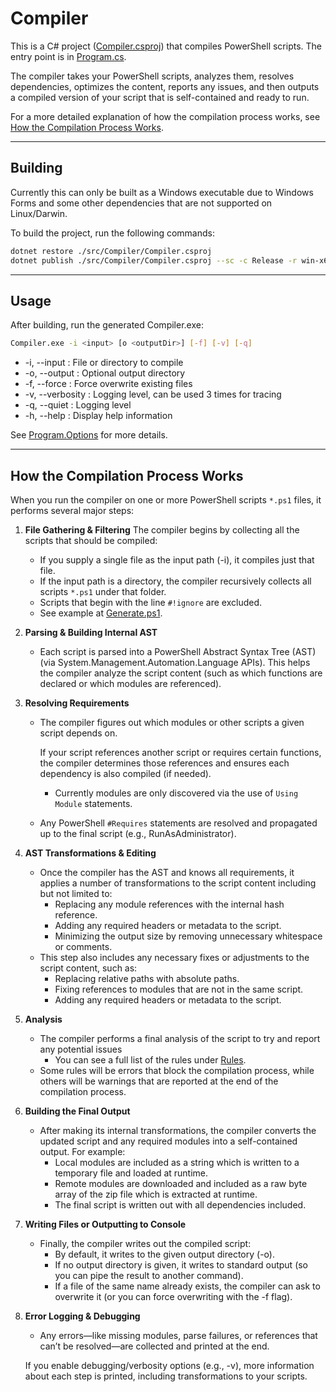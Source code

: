 # Compiler

This is a C# project ([Compiler.csproj](Compiler.csproj)) that compiles PowerShell scripts. The entry point is in [Program.cs](Program.cs).

The compiler takes your PowerShell scripts, analyzes them, resolves dependencies, optimizes the content, reports any issues,
and then outputs a compiled version of your script that is self-contained and ready to run.

For a more detailed explanation of how the compilation process works, see [How the Compilation Process Works](#how-the-compilation-process-works).

______________________________________________________________________

## Building

Currently this can only be built as a Windows executable due to Windows Forms and some other dependencies that are not supported on Linux/Darwin.

To build the project, run the following commands:

```sh
dotnet restore ./src/Compiler/Compiler.csproj
dotnet publish ./src/Compiler/Compiler.csproj --sc -c Release -r win-x64
```

______________________________________________________________________

## Usage

After building, run the generated Compiler.exe:

```sh
Compiler.exe -i <input> [o <outputDir>] [-f] [-v] [-q]
```

- -i, --input  : File or directory to compile
- -o, --output : Optional output directory
- -f, --force  : Force overwrite existing files
- -v, --verbosity : Logging level, can be used 3 times for tracing
- -q, --quiet : Logging level
- -h, --help : Display help information

See [Program.Options](Program.cs) for more details.

______________________________________________________________________

## How the Compilation Process Works

When you run the compiler on one or more PowerShell scripts `*.ps1` files, it performs several major steps:

1. **File Gathering & Filtering**
  The compiler begins by collecting all the scripts that should be compiled:
    - If you supply a single file as the input path (-i), it compiles just that file.
    - If the input path is a directory, the compiler recursively collects all scripts `*.ps1` under that folder.
    - Scripts that begin with the line `#!ignore` are excluded.
    - See example at [Generate.ps1](../automation/registry/Generate.ps1#L1).

2. **Parsing & Building Internal AST**
    - Each script is parsed into a PowerShell Abstract Syntax Tree (AST) (via System.Management.Automation.Language APIs).
    This helps the compiler analyze the script content (such as which functions are declared or which modules are referenced).

3. **Resolving Requirements**
    - The compiler figures out which modules or other scripts a given script depends on.

      If your script references another script or requires certain functions, the compiler determines those references and ensures each dependency is also compiled (if needed).
      - Currently modules are only discovered via the use of `Using Module` statements.
    - Any PowerShell `#Requires` statements are resolved and propagated up to the final script (e.g., RunAsAdministrator).

4. **AST Transformations & Editing**
    - Once the compiler has the AST and knows all requirements, it applies a number of transformations to the script content including but not limited to:
      - Replacing any module references with the internal hash reference.
      - Adding any required headers or metadata to the script.
      - Minimizing the output size by removing unnecessary whitespace or comments.
    - This step also includes any necessary fixes or adjustments to the script content, such as:
      - Replacing relative paths with absolute paths.
      - Fixing references to modules that are not in the same script.
      - Adding any required headers or metadata to the script.

5. **Analysis**
    - The compiler performs a final analysis of the script to try and report any potential issues
      - You can see a full list of the rules under [Rules](Analyser/Rules).
    - Some rules will be errors that block the compilation process, while others will be warnings that are reported at the end of the compilation process.

6. **Building the Final Output**
    - After making its internal transformations, the compiler converts the updated script and any required modules into a self-contained output. For example:
      - Local modules are included as a string which is written to a temporary file and loaded at runtime.
      - Remote modules are downloaded and included as a raw byte array of the zip file which is extracted at runtime.
      - The final script is written out with all dependencies included.

7. **Writing Files or Outputting to Console**
    - Finally, the compiler writes out the compiled script:
      - By default, it writes to the given output directory (-o).
      - If no output directory is given, it writes to standard output (so you can pipe the result to another command).
      - If a file of the same name already exists, the compiler can ask to overwrite it (or you can force overwriting with the -f flag).

8. **Error Logging & Debugging**
    - Any errors—like missing modules, parse failures, or references that can’t be resolved—are collected and printed at the end.

    If you enable debugging/verbosity options (e.g., -v), more information about each step is printed, including transformations to your scripts.
